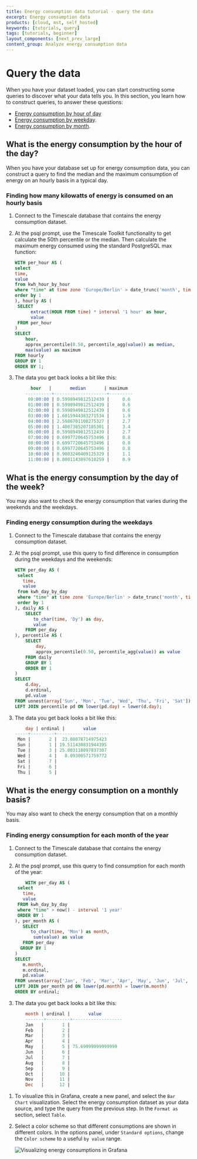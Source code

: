 ```yaml
---
title: Energy consumption data tutorial - query the data
excerpt: Energy consumption data
products: [cloud, mst, self_hosted]
keywords: [tutorials, query]
tags: [tutorials, beginner]
layout_components: [next_prev_large]
content_group: Analyze energy consumption data
---
```


# Query the data

When you have your dataset loaded, you can start constructing some queries to
discover what your data tells you. In this section, you learn how to construct
queries, to answer these questions:

*   [Energy consumption by hour of day](#what-is-the-energy-consumption-by-the-hour-of-the-day)
*   [Energy consumption by weekday](#what-is-the-energy-consumption-by-the-day-of-the-week).
*   [Energy consumption by month](#what-is-the-energy-consumption-on-a-monthly-basis).

## What is the energy consumption by the hour of the day?

When you have your database set up for energy consumption data, you can
construct a query to find the median and the maximum consumption of energy on an
hourly basis in a typical day.
<Procedure>

### Finding how many kilowatts of energy is consumed on an hourly basis

1.  Connect to the Timescale database that contains the energy consumption dataset.
1.  At the psql prompt, use the Timescale Toolkit functionality to get calculate
    the 50th percentile or the median. Then calculate the maximum energy
    consumed using the standard PostgreSQL max function:

    ```sql
    WITH per_hour AS (
    select
    time,
    value
    from kwh_hour_by_hour
    where "time" at time zone 'Europe/Berlin' > date_trunc('month', time) - interval '1 year'
    order by 1
    ), hourly AS (
     SELECT
          extract(HOUR FROM time) * interval '1 hour' as hour,
          value
     FROM per_hour
    )
    SELECT
        hour,
        approx_percentile(0.50, percentile_agg(value)) as median,
        max(value) as maximum
    FROM hourly
    GROUP BY 1
    ORDER BY 1;
    ```

1.  The data you get back looks a bit like this:

    ```sql
          hour   |       median       | maximum 
        ----------+--------------------+---------
         00:00:00 | 0.5998949812512439 |     0.6
         01:00:00 | 0.5998949812512439 |     0.6
         02:00:00 | 0.5998949812512439 |     0.6
         03:00:00 | 1.6015944383271534 |     1.9
         04:00:00 | 2.5986701108275327 |     2.7
         05:00:00 | 1.4007385207185301 |     3.4
         06:00:00 | 0.5998949812512439 |     2.7
         07:00:00 | 0.6997720645753496 |     0.8
         08:00:00 | 0.6997720645753496 |     0.8
         09:00:00 | 0.6997720645753496 |     0.8
         10:00:00 | 0.9003240409125329 |     1.1
         11:00:00 | 0.8001143897618259 |     0.9
    ```

</Procedure>

## What is the energy consumption by the day of the week?

You may also want to check the energy consumption that varies during the
weekends and the weekdays.

<Procedure>

### Finding energy consumption during the weekdays

1.  Connect to the Timescale database that contains the energy consumption dataset.
1.  At the psql prompt, use this query to find difference in consumption during
    the weekdays and the weekends:

    ```sql
    WITH per_day AS (
     select
       time,
       value
     from kwh_day_by_day
     where "time" at time zone 'Europe/Berlin' > date_trunc('month', time) - interval '1 year'
     order by 1
    ), daily AS (
        SELECT
           to_char(time, 'Dy') as day,
           value
        FROM per_day
    ), percentile AS (
        SELECT
            day,
            approx_percentile(0.50, percentile_agg(value)) as value
        FROM daily
        GROUP BY 1
        ORDER BY 1
    )
    SELECT
        d.day,
        d.ordinal,
        pd.value
    FROM unnest(array['Sun', 'Mon', 'Tue', 'Wed', 'Thu', 'Fri', 'Sat']) WITH ORDINALITY AS d(day, ordinal)
    LEFT JOIN percentile pd ON lower(pd.day) = lower(d.day);

    ```

1.  The data you get back looks a bit like this:

    ```sql
        day | ordinal |       value        
    -----+---------+--------------------
     Mon |       2 |  23.08078714975423
     Sun |       1 | 19.511430831944395
     Tue |       3 | 25.003118897837307
     Wed |       4 |   8.09300571759772
     Sat |       7 |                   
     Fri |       6 |                   
     Thu |       5 |  
    ```

</Procedure>

## What is the energy consumption on a monthly basis?

You may also want to check the energy consumption that on a monthly basis.

<Procedure>

### Finding energy consumption for each month of the year

1.  Connect to the Timescale database that contains the energy consumption
    dataset.
1.  At the psql prompt, use this query to find consumption for each month of the
    year:

    ```sql
        WITH per_day AS (
     select
       time,
       value
     FROM kwh_day_by_day
     where "time" > now() - interval '1 year'
     ORDER BY 1
    ), per_month AS (
       SELECT
          to_char(time, 'Mon') as month,
           sum(value) as value
       FROM per_day
      GROUP BY 1
    )
    SELECT
       m.month,
       m.ordinal,
       pd.value
    FROM unnest(array['Jan', 'Feb', 'Mar', 'Apr', 'May', 'Jun', 'Jul', 'Aug', 'Sep', 'Oct', 'Nov', 'Dec']) WITH ORDINALITY AS m(month, ordinal)
    LEFT JOIN per_month pd ON lower(pd.month) = lower(m.month)
    ORDER BY ordinal;
    ```

1.  The data you get back looks a bit like this:

    ```sql
        month | ordinal |       value       
        -------+---------+-------------------
        Jan   |       1 |                  
        Feb   |       2 |                  
        Mar   |       3 |                  
        Apr   |       4 |                  
        May   |       5 | 75.69999999999999
        Jun   |       6 |                  
        Jul   |       7 |                  
        Aug   |       8 |                  
        Sep   |       9 |                  
        Oct   |      10 |                  
        Nov   |      11 |                  
        Dec   |      12 |                  
    ```

</Procedure>

1.  <Optional /> To visualize this in Grafana, create a new panel, and select
    the `Bar Chart` visualization. Select the energy consumption dataset as your
    data source, and type the query from the previous step. In the `Format as`
    section, select `Table`.
1.  <Optional /> Select a color scheme so that different consumptions are shown
    in different colors. In the options panel, under `Standard options`, change
    the `Color scheme` to a useful `by value` range.

    <img
    class="main-content__illustration"
    src="https://s3.amazonaws.com/assets.timescale.com/docs/images/grafana-postgis.webp"
    width={1375} height={944}
    alt="Visualizing energy consumptions in Grafana"
    />